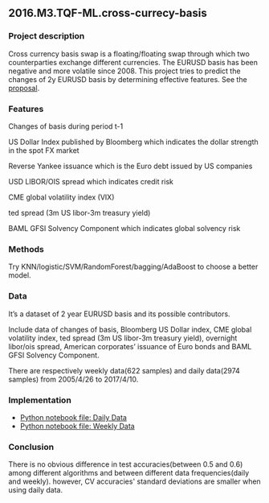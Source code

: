 ## 2016.M3.TQF-ML.cross-currecy-basis

### Project description
Cross currency basis swap is a floating/floating swap through which two counterparties exchange different currencies. The EURUSD basis has been negative and more volatile since 2008. This project tries to predict the changes of 2y EURUSD basis by determining effective features. See the [proposal](Proposal.pdf). 

### Features 
Changes of basis during period t-1

US Dollar Index published by Bloomberg which indicates the dollar strength in the spot FX market

Reverse Yankee issuance which is the Euro debt issued by US companies

USD LIBOR/OIS spread which indicates credit risk

CME global volatility index (VIX) 

ted spread (3m US libor-3m treasury yield)

BAML GFSI Solvency Component which indicates global solvency risk

### Methods
Try KNN/logistic/SVM/RandomForest/bagging/AdaBoost to choose a better model.

### Data
It’s a dataset of 2 year EURUSD basis and its possible contributors. 

Include data of changes of basis, Bloomberg US Dollar index, CME global volatility index, ted spread (3m US libor-3m treasury yield), overnight libor/ois spread, American corporates’ issuance of Euro bonds and BAML GFSI Solvency Component.

There are respectively weekly data(622 samples) and daily data(2974 samples) from 2005/4/26 to 2017/4/10.

### Implementation
* [Python notebook file: Daily Data](basis_prediction(daily%20data).ipynb)
* [Python notebook file: Weekly Data](basis_prediction(weekly%20data).ipynb)

### Conclusion
There is no obvious difference in test accuracies(between 0.5 and 0.6) among different algorithms and between different data frequencies(daily and weekly). however, CV accuracies' standard deviations are smaller when using daily data.
